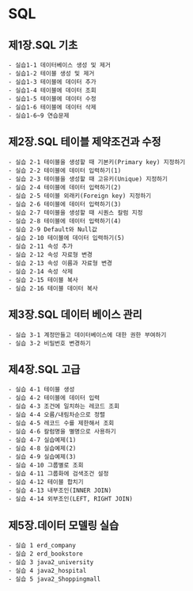 # SQL

## 제1장.SQL 기초
    - 실습1-1 데이터베이스 생성 및 제거
    - 실습1-2 테이블 생성 및 제거
    - 실습1-3 테이블에 데이터 추가
    - 실습1-4 테이블에 데이터 조회
    - 실습1-5 테이블에 데이터 수정
    - 실습1-6 테이블에 데이터 삭제
    - 실습1-6~9 연습문제
  
## 제2장.SQL 테이블 제약조건과 수정
    - 실습 2-1 테이블을 생성할 때 기본키(Primary key) 지정하기
    - 실습 2-2 테이블에 데이터 입력하기(1)
    - 실습 2-3 테이블을 생성할 때 고유키(Unique) 지정하기
    - 실습 2-4 테이블에 데이터 입력하기(2)
    - 실습 2-5 테이블 외래키(Foreign key) 지정하기
    - 실습 2-6 테이블에 데이터 입력하기(3)
    - 실습 2-7 테이블을 생성할 때 시퀀스 칼럼 지정
    - 실습 2-8 테이블에 데이터 입력하기(4)
    - 실습 2-9 Default와 Null값
    - 실습 2-10 테이블에 데이터 입력하기(5)
    - 실습 2-11 속성 추가
    - 실습 2-12 속성 자료형 변경
    - 실습 2-13 속성 이름과 자료형 변경
    - 실습 2-14 속성 삭제
    - 실습 2-15 테이블 복사
    - 실습 2-16 테이블 데이터 복사
  
## 제3장.SQL 데이터 베이스 관리
    - 실습 3-1 계정만들고 데이터베이스에 대한 권한 부여하기
    - 실습 3-2 비밀번호 변경하기

## 제4장.SQL 고급
    - 실습 4-1 테이블 생성
    - 실습 4-2 테이블에 데이터 입력
    - 실습 4-3 조건에 일치하는 레코드 조회
    - 실습 4-4 오름/내림차순으로 정렬
    - 실습 4-5 레코드 수를 제한해서 조회
    - 실습 4-6 칼럼명을 별명으로 사용하기
    - 실습 4-7 실습예제(1)
    - 실습 4-8 실습예제(2)
    - 실습 4-9 실습예제(3)
    - 실습 4-10 그룹별로 조회
    - 실습 4-11 그룹화에 검색조건 설정
    - 실습 4-12 테이블 합치기
    - 실습 4-13 내부조인(INNER JOIN)
    - 실습 4-14 외부조인(LEFT, RIGHT JOIN)
  
## 제5장.데이터 모델링 실습
    - 실습 1 erd_company
    - 실습 2 erd_bookstore
    - 실습 3 java2_university
    - 실습 4 java2_hospital
    - 실습 5 java2_Shoppingmall
  
